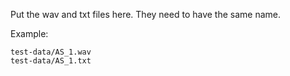 Put the wav and txt files here. They need to have the same name.

Example:

```
test-data/AS_1.wav
test-data/AS_1.txt
```